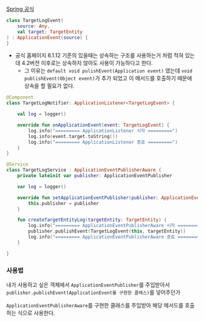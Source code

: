 [Spring 공식](https://docs.spring.io/spring-framework/reference/core/beans/context-introduction.html#context-functionality-events)

```kotlin
class TargetLogEvent(  
    source: Any,  
    val target: TargetEntity  
) : ApplicationEvent(source) {  
}
```
- 공식 홈페이지 6.1.12 기준의 있을때는 상속하는 구조를 사용하는거 처럼 적혀 있는데 4.2버전 이후로는 상속하지 않아도 사용이 가능하다고 한다.
	- 그 이유는 `default void pulishEvent(Application event)` 였는데 `void publishEvent(Object event)`가 추가 되었고 이 메서드를 호출하기 때문에 상속을 할 필요가 없다.


```kotlin
@Component
class TargetLogNotifier: ApplicationListener<TargetLogEvent> {

    val log = logger()

    override fun onApplicationEvent(event: TargetLogEvent) {
        log.info("========= ApplicationListener 시작 =========")
        log.info(event.target.toString())
        log.info("========= ApplicationListener 종료 =========")
    }
}
```

```kotlin
@Service
class TargetLogService : ApplicationEventPublisherAware {
    private lateinit var publisher: ApplicationEventPublisher

    var log = logger()

    override fun setApplicationEventPublisher(publisher: ApplicationEventPublisher) {
        this.publisher = publisher
    }

    fun createTargetEntityLog(targetEntity: TargetEntity) {
        log.info("========= ApplicationEventPublisherAware 시작 =========")
        publisher.publishEvent(TargetLogEvent(this, targetEntity))
        log.info("========= ApplicationEventPublisherAware 종료 =========")
    }

}
```

### 사용법
내가 사용하고 싶은 객체에서 `ApplicationEventPublisher`를 주입받아서
`publisher.publishEvent(ApplicationEvent를 구현한 클래스)`를 넣어주던가

`ApplicationEventPublisherAware`를 구현한 클래스를 주입받아 해당 메서드를 호출하는 식으로 사용한다.
